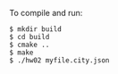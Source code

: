 
To compile and run:

    $ mkdir build
    $ cd build
    $ cmake ..
    $ make
    $ ./hw02 myfile.city.json





